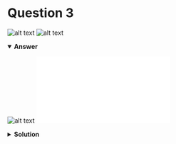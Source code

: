 # Question 3
![alt text](../ques-ref-3-15.png)
![alt text](q3.png)

<details open>
<summary><b>Answer</b></summary>

![alt text](a3.svg)
![alt text](a3.py)
</details>

<details>
<summary><b>Solution</b></summary>

![alt text](s3.png)
</details>

